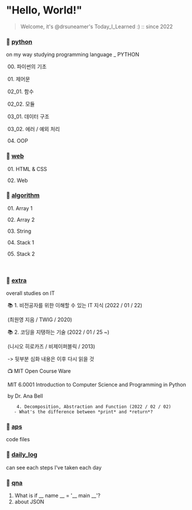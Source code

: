 # "Hello, World!"

> Welcome, it's @drsuneamer's Today_I_Learned :)    :: since 2022



### 📂 [python](./1_python)

on my way studying programming language _ PYTHON

​	00. 파이썬의 기초

​	01. 제어문

​	02_01. 함수

​	02_02. 모듈

​	03_01. 데이터 구조

​	03_02. 에러 / 예외 처리

​	04. OOP





### 📂 [web](./2_web)

​	01. HTML & CSS

​	02. Web



### 📂 [algorithm](./3_algorithm)

​	01. Array 1

​	02. Array 2

​	03. String

​	04. Stack 1

​	05. Stack 2

​	



### 📂 [extra](./4_extra)

overall studies on IT

​	📚 1. 비전공자를 위한 이해할 수 있는 IT 지식 (2022 / 01 / 22)

​			 (최원영 지음 / TWIG / 2020)

​	📚 2. 코딩을 지탱하는 기술 (2022 / 01 / 25 ~) 

​			(니시오 히로카즈 / 비제이퍼블릭 / 2013)

​				-> 뒷부분 심화 내용은 이후 다시 읽을 것

​	📺 MIT Open Course Ware

​		MIT 6.0001 Introduction to Computer Science and Programming in Python

​		by Dr. Ana Bell

  		4. Decomposition, Abstraction and Function (2022 / 02 / 02)
  	   - What's the difference between *print* and *return*?



### 📂 [aps](./aps)

code files 





### 📂 [daily_log](./daily_log)

can see each steps I've taken each day





### 📂 [qna](./qna)

1. What is if __ name __ = '__ main __'?
2. about JSON

